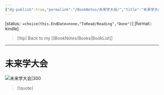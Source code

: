 ```yaml
---
{"dg-publish":true,"permalink":"/BookNotes/未来学大会/","title":"未来学大会","noteIcon":""}
---
```


[status:: `=choice(this.EndDate=none,"ToRead/Reading","Done")`]
[format:: kindle]

>[!tip] Back to my [[BookNotes/Books\|BookList]]

---
# 未来学大会

![未来学大会|300](https://img9.doubanio.com/view/subject/l/public/s33925034.jpg)

>[!quote]


